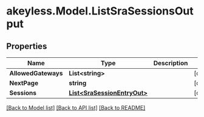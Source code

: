 # akeyless.Model.ListSraSessionsOutput

## Properties

Name | Type | Description | Notes
------------ | ------------- | ------------- | -------------
**AllowedGateways** | **List&lt;string&gt;** |  | [optional] 
**NextPage** | **string** |  | [optional] 
**Sessions** | [**List&lt;SraSessionEntryOut&gt;**](SraSessionEntryOut.md) |  | [optional] 

[[Back to Model list]](../README.md#documentation-for-models) [[Back to API list]](../README.md#documentation-for-api-endpoints) [[Back to README]](../README.md)


